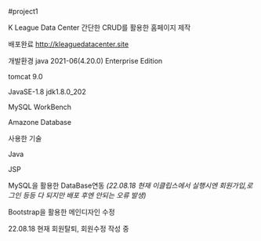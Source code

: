 #project1

K League Data Center
간단한 CRUD를 활용한 홈페이지 제작

배포완료
http://kleaguedatacenter.site

개발환경
java 2021-06(4.20.0) Enterprise Edition

tomcat 9.0

JavaSE-1.8 jdk1.8.0_202

MySQL WorkBench

Amazone Database

사용한 기술

Java

JSP

MySQL을 활용한 DataBase연동
*(22.08.18 현재 이클립스에서 실행시엔 회원가입,로그인 등등 다 되지만 배포 후엔 안되는 오류 발생)*

Bootstrap을 활용한 메인디자인 수정

22.08.18 현재 회원탈퇴, 회원수정 작성 중
